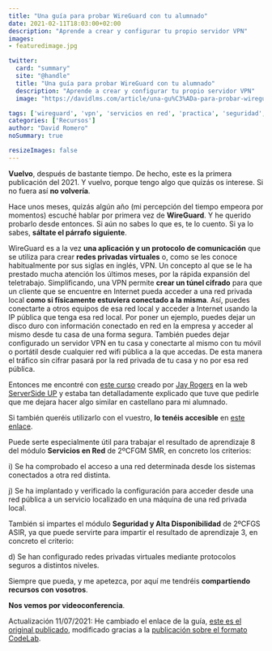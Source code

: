 ```yaml
---
title: "Una guía para probar WireGuard con tu alumnado"
date: 2021-02-11T18:03:00+02:00
description: "Aprende a crear y configurar tu propio servidor VPN"
images:
- featuredimage.jpg

twitter:
  card: "summary"
  site: "@handle"
  title: "Una guía para probar WireGuard con tu alumnado"
  description: "Aprende a crear y configurar tu propio servidor VPN"
  image: "https://davidlms.com/article/una-gu%C3%ADa-para-probar-wireguard-con-tu-alumnado/featuredimage.jpg"

tags: ['wireguard', 'vpn', 'servicios en red', 'practica', 'seguridad', 'redes']
categories: ['Recursos']
author: "David Romero"
noSummary: true

resizeImages: false
---
```

**Vuelvo**, después de bastante tiempo. De hecho, este es la primera publicación del 2021. Y vuelvo, porque tengo algo que quizás os interese. Si no fuera así **no volvería**.

Hace unos meses, quizás algún año (mi percepción del tiempo empeora por momentos) escuché hablar por primera vez de **WireGuard**. Y he querido probarlo desde entonces. Si aún no sabes lo que es, te lo cuento. Si ya lo sabes, **sáltate el párrafo siguiente**.

WireGuard es a la vez **una aplicación y un protocolo de comunicación** que se utiliza para crear **redes privadas virtuales** o, como se les conoce habitualmente por sus siglas en inglés, VPN. Un concepto al que se le ha prestado mucha atención los últimos meses, por la rápida expansión del teletrabajo. Simplificando, una VPN permite **crear un túnel cifrado** para que un cliente que se encuentre en Internet pueda acceder a una red privada local **como si físicamente estuviera conectado a la misma**. Así, puedes conectarte a otros equipos de esa red local y acceder a Internet usando la IP pública que tenga esa red local. Por poner un ejemplo, puedes dejar un disco duro con información conectado en red en la empresa y acceder al mismo desde tu casa de una forma segura. También puedes dejar configurado un servidor VPN en tu casa y conectarte al mismo con tu móvil o portátil desde cualquier red wifi pública a la que accedas. De esta manera el tráfico sin cifrar pasará por la red privada de tu casa y no por esa red pública.

Entonces me encontré con [este curso](https://serversideup.net/courses/gain-flexibility-and-increase-privacy-with-wireguard-vpn/) creado por [Jay Rogers](https://jaydrogers.com/) en la web [ServerSide UP](https://serversideup.net/) y estaba tan detalladamente explicado que tuve que pedirle que me dejara hacer algo similar en castellano para mi alumnado.

Si también queréis utilizarlo con el vuestro, **lo tenéis accesible** en [este enlace](https://davidlms.github.io/Practicas/SERRED/wireguard-ubuntu-server-20).

Puede serte especialmente útil para trabajar el resultado de aprendizaje 8 del módulo **Servicios en Red** de 2ºCFGM SMR, en concreto los criterios:

i) Se ha comprobado el acceso a una red determinada desde los sistemas conectados a otra red distinta.

j) Se ha implantado y verificado la configuración para acceder desde una red pública a un servicio localizado en una máquina de una red privada local.

También si impartes el módulo **Seguridad y Alta Disponibilidad** de 2ºCFGS ASIR, ya que puede servirte para impartir el resultado de aprendizaje 3, en concreto el criterio:

d) Se han configurado redes privadas virtuales mediante protocolos seguros a distintos niveles.

Siempre que pueda, y me apetezca, por aquí me tendréis **compartiendo recursos con vosotros**.

**Nos vemos por videoconferencia**.

Actualización 11/07/2021: He cambiado el enlace de la guía, [este es el original publicado](https://davidlms.github.io/Practicas/SERRED/wireguard.html), modificado gracias a la [publicación sobre el formato CodeLab](https://davidlms.com/article/en-busca-de-un-formato-para-las-gu%C3%ADas-pr%C3%A1cticas-codelab/).